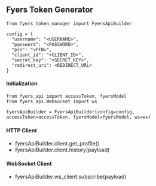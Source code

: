 ## Fyers Token Generator

```
from fyers_token_manager import FyersApiBuilder
```

```
config = {
  "username": "<USERNAME>",
  "password": "<PASSWORD>",
  "pin": "<PIN>",
  "client_id": "<CLIENT_ID>",
  "secret_key": "<SECRET_KEY>",
  "redirect_uri": <REDIRECT_URL>
}
```

#### Initialization

```
from fyers_api import accessToken, fyersModel
from fyers_api.Websocket import ws

fyersApiBuilder = FyersApiBuilder(config=config, accessToken=accessToken, fyersModel=fyersModel, ws=ws)
```

#### HTTP Client

- fyersApiBuilder.client.get_profile()
- fyersApiBuilder.client.history(payload)

#### WebSocket Client

- fyersApiBuilder.ws_client.subscribe(payload)
